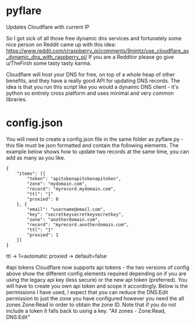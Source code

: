 # pyflare
Updates Cloudflare with current IP

So I got sick of all those free dynamic dns services and fortunately some nice person on Reddit came up with this idea:
https://www.reddit.com/r/raspberry_pi/comments/9nimtz/use_cloudflare_as_dynamic_dns_with_raspberry_pi/
If you are a Redditor please go give u/TheFirsh some tasty tasty karma.

 Cloudflare will host your DNS for free, on top of a whole heap of other benefits, and they have a really good API for updating DNS records. The idea is that you run this script like you would a dynamic DNS client - it's python so entirely cross platform and uses minimal and very common libraries.

# config.json

You will need to create a config.json file in the same folder as pyflare.py - this file must be json formatted and contain the following elements. The example below shows how to update two records at the same time, you can add as many as you like.

```
{
	"items": [{
		"token": "apitokenapitokenapitoken",
		"zone": "mydomain.com",
		"record": "myrecord.mydomain.com",
		"ttl": "1"
		"proxied": 0
	}, {
		"email": "username@email.com",
		"key": "secretkeysecretkeysecretkey",
		"zone": "anotherdomain.com",
		"record": "myrecord.anotherdomain.com",
		"ttl": "1"
		"proxied": 1
	}]
}
```

ttl -> 1=automatic
proxied -> default=false

#api tokens
Cloudflare now supports api tokens - the two versions of config above show the different config elements required depending on if you are using the legacy api key (less secure) or the new api token (preferred). You will have to create you own api token and scope it accordingly. Below is the permissions I have used, I expect that you can reduce the DNS:Edit permission to just the zone you have configured however you need the all zones Zone:Read in order to obtain the zone ID. Note that if you do not include a token it falls back to using a key.
"All zones - Zone:Read, DNS:Edit" 
